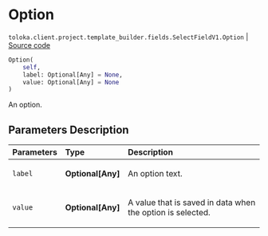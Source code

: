 # Option
`toloka.client.project.template_builder.fields.SelectFieldV1.Option` | [Source code](https://github.com/Toloka/toloka-kit/blob/v1.2.1/src/client/project/template_builder/fields.py#L453)

```python
Option(
    self,
    label: Optional[Any] = None,
    value: Optional[Any] = None
)
```

An option.

## Parameters Description

| Parameters | Type | Description |
| :----------| :----| :-----------|
`label`|**Optional\[Any\]**|<p>An option text.</p>
`value`|**Optional\[Any\]**|<p>A value that is saved in data when the option is selected.</p>
